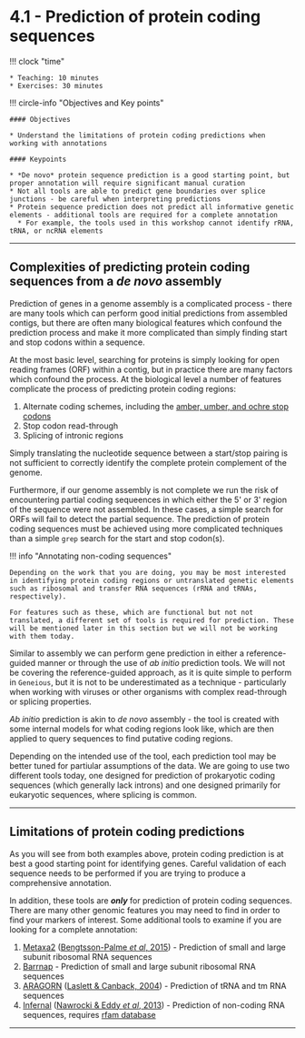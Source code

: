 # 4.1 - Prediction of protein coding sequences

!!! clock "time"

    * Teaching: 10 minutes
    * Exercises: 30 minutes

!!! circle-info "Objectives and Key points"

    #### Objectives
    
    * Understand the limitations of protein coding predictions when working with annotations

    #### Keypoints

    * *De novo* protein sequence prediction is a good starting point, but proper annotation will require significant manual curation
    * Not all tools are able to predict gene boundaries over splice junctions - be careful when interpreting predictions
    * Protein sequence prediction does not predict all informative genetic elements - additional tools are required for a complete annotation
      * For example, the tools used in this workshop cannot identify rRNA, tRNA, or ncRNA elements

---

## Complexities of predicting protein coding sequences from a *de novo* assembly

Prediction of genes in a genome assembly is a complicated process - there are many tools which can perform good initial predictions from assembled contigs, but there are often many biological features which confound the prediction process and make it more complicated than simply finding start and stop codons within a sequence.

At the most basic level, searching for proteins is simply looking for open reading frames (ORF) within a contig, but in practice there are many factors which confound the process. At the biological level a number of features complicate the process of predicting protein coding regions:

1. Alternate coding schemes, including the [amber, umber, and ochre stop codons](https://en.wikipedia.org/wiki/Stop_codon#Nomenclature)
1. Stop codon read-through
1. Splicing of intronic regions

Simply translating the nucleotide sequence between a start/stop pairing is not sufficient to correctly identify the complete protein complement of the genome.

Furthermore, if our genome assembly is not complete we run the risk of encountering partial coding sequeences in which either the 5' or 3' region of the sequence were not assembled. In these cases, a simple search for ORFs will fail to detect the partial sequence. The prediction of protein coding sequences must be achieved using more complicated techniques than a simple `grep` search for the start and stop codon(s).

!!! info "Annotating non-coding sequences"

    Depending on the work that you are doing, you may be most interested in identifying protein coding regions or untranslated genetic elements such as ribosomal and transfer RNA sequences (rRNA and tRNAs, respectively).

    For features such as these, which are functional but not not translated, a different set of tools is required for prediction. These will be mentioned later in this section but we will not be working with them today.

Similar to assembly we can perform gene prediction in either a reference-guided manner or through the use of *ab initio* prediction tools. We will not be covering the reference-guided approach, as it is quite simple to perform in `Geneious`, but it is not to be underestimated as a technique - particularly when working with viruses or other organisms with complex read-through or splicing properties.

*Ab initio* prediction is akin to *de novo* assembly - the tool is created with some internal models for what coding regions look like, which are then applied to query sequences to find putative coding regions.

Depending on the intended use of the tool, each prediction tool may be better tuned for partiular assumptions of the data. We are going to use two different tools today, one designed for prediction of prokaryotic coding sequences (which generally lack introns) and one designed primarily for eukaryotic sequences, where splicing is common.

---

## Limitations of protein coding predictions

As you will see from both examples above, protein coding prediction is at best a good starting point for identifying genes. Careful validation of each sequence needs to be performed if you are trying to produce a comprehensive annotation.

In addition, these tools are **_only_** for prediction of protein coding sequences. There are many other genomic features you may need to find in order to find your markers of interest. Some additional tools to examine if you are looking for a complete annotation:

1. [Metaxa2](https://microbiology.se/software/metaxa2/) ([Bengtsson-Palme *et al*, 2015](http://dx.doi.org/10.1111/1755-0998.12399)) - Prediction of small and large subunit ribosomal RNA sequences
1. [Barrnap](https://github.com/tseemann/barrnap) - Prediction of small and large subunit ribosomal RNA sequences
1. [ARAGORN](https://www.ansikte.se/ARAGORN/) ([Laslett & Canback, 2004](https://doi.org/10.1093%2Fnar%2Fgkh152)) - Prediction of tRNA and tm RNA sequences
1. [Infernal](http://eddylab.org/infernal/) ([Nawrocki & Eddy *et al*, 2013](https://doi.org/10.1093%2Fbioinformatics%2Fbtt509)) - Prediction of non-coding RNA sequences, requires [rfam database](https://rfam.org/)

---
